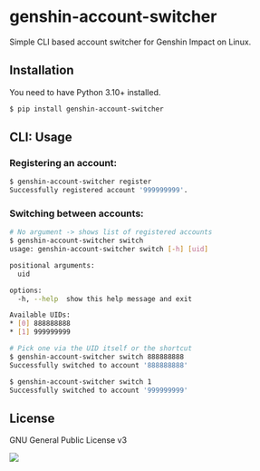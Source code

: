 # genshin-account-switcher

Simple CLI based account switcher for Genshin Impact on Linux.

## Installation

You need to have Python 3.10+ installed.

```bash
$ pip install genshin-account-switcher
```

## CLI: Usage

### Registering an account:

```bash
$ genshin-account-switcher register
Successfully registered account '999999999'.
```

### Switching between accounts:

```bash
# No argument -> shows list of registered accounts
$ genshin-account-switcher switch  
usage: genshin-account-switcher switch [-h] [uid]

positional arguments:
  uid

options:
  -h, --help  show this help message and exit

Available UIDs:
* [0] 888888888
* [1] 999999999

# Pick one via the UID itself or the shortcut
$ genshin-account-switcher switch 888888888
Successfully switched to account '888888888'

$ genshin-account-switcher switch 1
Successfully switched to account '999999999'
```

## License

GNU General Public License v3

![](https://www.gnu.org/graphics/gplv3-127x51.png)